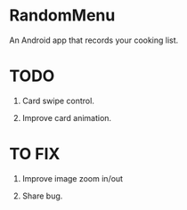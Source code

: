 # RandomMenu
An Android app that records your cooking list.

# TODO
1. Card swipe control.

2. Improve card animation.

# TO FIX
1. Improve image zoom in/out

2. Share bug.